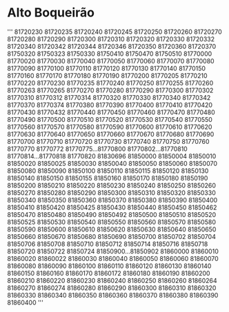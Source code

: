 # Alto Boqueirão
'''
81720230
81720235
81720240
81720245
81720250
81720260
81720270
81720280
81720290
81720300
81720310
81720320
81720330
81720332
81720340
81720342
81720344
81720346
81720350
81720360
81720370
81750320
81750323
81750330
81750410
81750470
81750510
81770000
81770020
81770030
81770040
81770050
81770060
81770070
81770080
81770090
81770100
81770110
81770120
81770130
81770140
81770150
81770160
81770170
81770180
81770190
81770200
81770205
81770210
81770220
81770230
81770235
81770240
81770250
81770255
81770260
81770263
81770265
81770270
81770280
81770290
81770300
81770302
81770310
81770312
81770314
81770320
81770330
81770340
81770342
81770370
81770374
81770380
81770390
81770400
81770410
81770420
81770430
81770432
81770440
81770450
81770460
81770470
81770480
81770490
81770500
81770510
81770520
81770530
81770540
81770550
81770560
81770570
81770580
81770590
81770600
81770610
81770620
81770630
81770640
81770650
81770660
81770670
81770680
81770690
81770700
81770710
81770720
81770730
81770740
81770750
81770760
81770770
81770772
81770775...81770800
81770802...81770810
81770814...81770818
81770820
81830696
81850000
81850004
81850010
81850020
81850025
81850030
81850040
81850050
81850060
81850070
81850080
81850090
81850100
81850110
81850115
81850120
81850130
81850140
81850150
81850155
81850160
81850170
81850180
81850190
81850200
81850210
81850220
81850230
81850240
81850250
81850260
81850270
81850280
81850290
81850300
81850310
81850320
81850330
81850340
81850350
81850360
81850370
81850380
81850390
81850400
81850410
81850420
81850425
81850430
81850440
81850450
81850462
81850470
81850480
81850490
81850492
81850500
81850510
81850520
81850525
81850530
81850540
81850550
81850560
81850570
81850580
81850590
81850600
81850610
81850620
81850630
81850640
81850650
81850660
81850670
81850680
81850690
81850700
81850702
81850704
81850706
81850708
81850710
81850712
81850714
81850716
81850718
81850720
81850722
81850724
81850900...81850902
81860000
81860010
81860020
81860022
81860030
81860040
81860050
81860060
81860070
81860080
81860090
81860100
81860110
81860120
81860130
81860140
81860150
81860160
81860170
81860172
81860180
81860190
81860200
81860210
81860220
81860230
81860240
81860250
81860260
81860264
81860270
81860274
81860280
81860290
81860300
81860310
81860320
81860330
81860340
81860350
81860360
81860370
81860380
81860390
81860400
'''